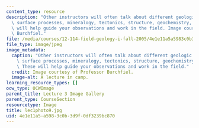 ```yaml
---
content_type: resource
description: "Other instructors will often talk about different geologic topics: geomorphology,\
  \ surface processes, mineralogy, tectonics, structure, geochemistry, etc\u2026 These\
  \ will help guide your observations and work in the field. Image courtesy of Professor\
  \ Burchfiel."
file: /media/courses/12-114-field-geology-i-fall-2005/4e1e11a5a5983c0b3d9f0df3239bc870_lec1photo9.jpg
file_type: image/jpeg
image_metadata:
  caption: "Other instructors will often talk about different geologic topics: geomorphology,\
    \ surface processes, mineralogy, tectonics, structure, geochemistry, etc\u2026\
    \ These will help guide your observations and work in the field."
  credit: Image courtesy of Professor Burchfiel.
  image-alt: A lecture in camp.
learning_resource_types: []
ocw_type: OCWImage
parent_title: Lecture 3 Image Gallery
parent_type: CourseSection
resourcetype: Image
title: lec1photo9.jpg
uid: 4e1e11a5-a598-3c0b-3d9f-0df3239bc870
---
```

